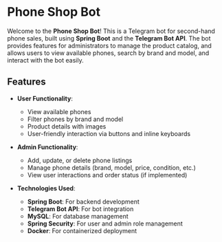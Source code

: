 # Phone Shop Bot

Welcome to the **Phone Shop Bot**! This is a Telegram bot for second-hand phone sales, built using **Spring Boot** and the **Telegram Bot API**. The bot provides features for administrators to manage the product catalog, and allows users to view available phones, search by brand and model, and interact with the bot easily.

## Features

- **User Functionality**:
  - View available phones
  - Filter phones by brand and model
  - Product details with images
  - User-friendly interaction via buttons and inline keyboards

- **Admin Functionality**:
  - Add, update, or delete phone listings
  - Manage phone details (brand, model, price, condition, etc.)
  - View user interactions and order status (if implemented)

- **Technologies Used**:
  - **Spring Boot**: For backend development
  - **Telegram Bot API**: For bot integration
  - **MySQL**: For database management
  - **Spring Security**: For user and admin role management
  - **Docker**: For containerized deployment 
